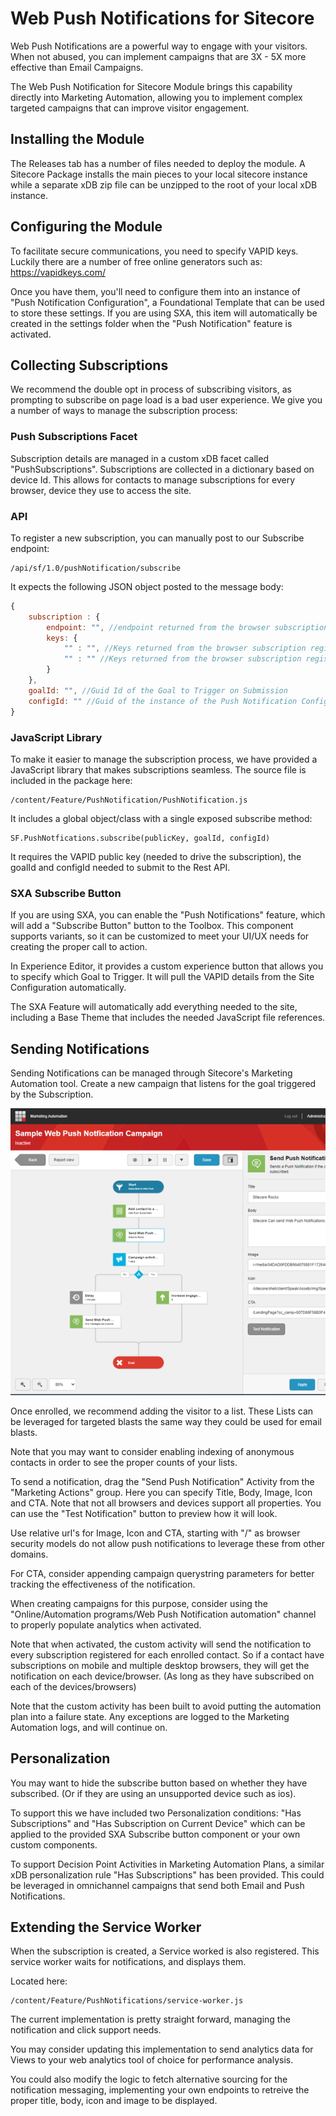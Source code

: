 # Web Push Notifications for Sitecore

Web Push Notifications are a powerful way to engage with your visitors. When not abused, you can implement campaigns that are 3X - 5X more effective than Email Campaigns.

The Web Push Notification for Sitecore Module brings this capability directly into Marketing Automation, allowing you to implement complex targeted campaigns that can improve visitor engagement.

## Installing the Module

The Releases tab has a number of files needed to deploy the module. A Sitecore Package installs the main pieces to your local sitecore instance while a separate xDB zip file can be unzipped to the root of your local xDB instance. 

## Configuring the Module

To facilitate secure communications, you need to specify VAPID keys. Luckily there are a number of free online generators such as: https://vapidkeys.com/

Once you have them, you'll need to configure them into an instance of "Push Notification Configuration", a Foundational Template that can be used to store these settings. If you are using SXA, this item will automatically be created in the settings folder when the "Push Notification" feature is activated.

## Collecting Subscriptions

We recommend the double opt in process of subscribing visitors, as prompting to subscribe on page load is a bad user experience. We give you a number of ways to manage the subscription process:

### Push Subscriptions Facet

Subscription details are managed in a custom xDB facet called  "PushSubscriptions". Subscriptions are collected in a dictionary based on device Id. This allows for contacts to manage subscriptions for every browser, device they use to access the site.

### API

To register a new subscription, you can manually post to our Subscribe endpoint:

```
/api/sf/1.0/pushNotification/subscribe
```

It expects the following JSON object posted to the message body:

```javascript
{
	subscription : {
		endpoint: "", //endpoint returned from the browser subscription registration
		keys: {
			"" : "", //Keys returned from the browser subscription registration
			"" : "" //Keys returned from the browser subscription registration
		}
	},
	goalId: "", //Guid Id of the Goal to Trigger on Submission
	configId: "" //Guid of the instance of the Push Notification Configuration Item where your VAPID keys have been configured.
}
```

### JavaScript Library

To make it easier to manage the subscription process, we have provided a JavaScript library that makes subscriptions seamless. The source file is included in the package here:

```
/content/Feature/PushNotification/PushNotification.js
```

It includes a global object/class with a single exposed subscribe method:

```
SF.PushNotfications.subscribe(publicKey, goalId, configId)
```

It requires the VAPID public key (needed to drive the subscription), the goalId and configId needed to submit to the Rest API.

### SXA Subscribe Button

If you are using SXA, you can enable the "Push Notifications" feature, which will add a "Subscribe Button" button to the Toolbox. This component supports variants, so it can be customized to meet your UI/UX needs for creating the proper call to action.

In Experience Editor, it provides a custom experience button that allows you to specify which Goal to Trigger. It will pull the VAPID details from the Site Configuration automatically.

The SXA Feature will automatically add everything needed to the site, including a Base Theme that includes the needed JavaScript file references.

## Sending Notifications

Sending Notifications can be managed through Sitecore's Marketing Automation tool. Create a new campaign that listens for the goal triggered by the Subscription.

![Image of Marketing Automation](MarketingAutomation.png)

Once enrolled, we recommend adding the visitor to a list. These Lists can be leveraged for targeted blasts the same way they could be used for email blasts.

Note that you may want to consider enabling indexing of anonymous contacts in order to see the proper counts of your lists.

To send a notification, drag the "Send Push Notification" Activity from the "Marketing Actions" group. Here you can specify Title, Body, Image, Icon and CTA. Note that not all browsers and devices support all properties. You can use the "Test Notification" button to preview how it will look.

Use relative url's for Image, Icon and CTA, starting with "/" as browser security models do not allow push notifications to leverage these from other domains. 

For CTA, consider appending campaign querystring parameters for better tracking the effectiveness of the notification.

When creating campaigns for this purpose, consider using the "Online/Automation programs/Web Push Notification automation" channel to properly populate analytics when activated.

Note that when activated, the custom activity will send the notification to every subscription registered for each enrolled contact. So if a contact have subscriptions on mobile and multiple desktop browsers, they will get the notification on each device/browser. (As long as they have subscribed on each of the devices/browsers)

Note that the custom activity has been built to avoid putting the automation plan into a failure state. Any exceptions are logged to the Marketing Automation logs, and will continue on.

## Personalization

You may want to hide the subscribe button based on whether they have subscribed. (Or if they are using an unsupported device such as ios).

To support this we have included two Personalization conditions: "Has Subscriptions" and "Has Subscription on Current Device" which can be applied to the provided SXA Subscribe button component or your own custom components.

To support Decision Point Activities in Marketing Automation Plans, a similar xDB personalization rule "Has Subscriptions" has been provided. This could be leveraged in omnichannel campaigns that send both Email and Push Notifications.

## Extending the Service Worker

When the subscription is created, a Service worked is also registered. This service worker waits for notifications, and displays them.

Located here: 

```
/content/Feature/PushNotifications/service-worker.js
```

The current implementation is pretty straight forward, managing the notification and click support needs.

You may consider updating this implementation to send analytics data for Views to your web analytics tool of choice for performance analysis.

You could also modify the logic to fetch alternative sourcing for the notification messaging, implementing your own endpoints to retreive the proper title, body, icon and image to be displayed.